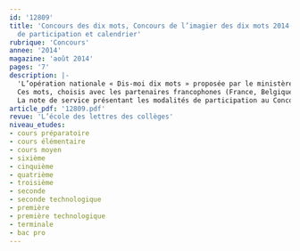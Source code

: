 ```yaml
---
id: '12809'
title: 'Concours des dix mots, Concours de l’imagier des dix mots 2014-2015 : modalités
  de participation et calendrier'
rubrique: 'Concours'
annee: '2014'
magazine: 'août 2014'
pages: '7'
description: |-
  'L’opération nationale « Dis-moi dix mots » proposée par le ministère de la Culture et de la communication (Délégation générale à la langue française et aux langues de France) invite chacun à jouer et à s’exprimer, sous une forme littéraire ou artistique, autour de dix mots et d’une thématique renouvelés chaque année.
  Ces mots, choisis avec les partenaires francophones (France, Belgique, Québec, Suisse et Organisation internationale de la francophonie regroupant 77 États et gouvernements dans le monde), sont une invitation à découvrir d’autres cultures.
  La note de service présentant les modalités de participation au Concours des dix mots et au Concours de l’Imagier des dix mots a été publiée au Bulletin officiel numéro 31 du 28 août 2014. En voici le contenu...'
article_pdf: '12809.pdf'
revue: 'L’école des lettres des collèges'
niveau_etudes:
- cours préparatoire
- cours élémentaire
- cours moyen
- sixième
- cinquième
- quatrième
- troisième
- seconde
- seconde technologique
- première
- première technologique
- terminale
- bac pro
---
```

